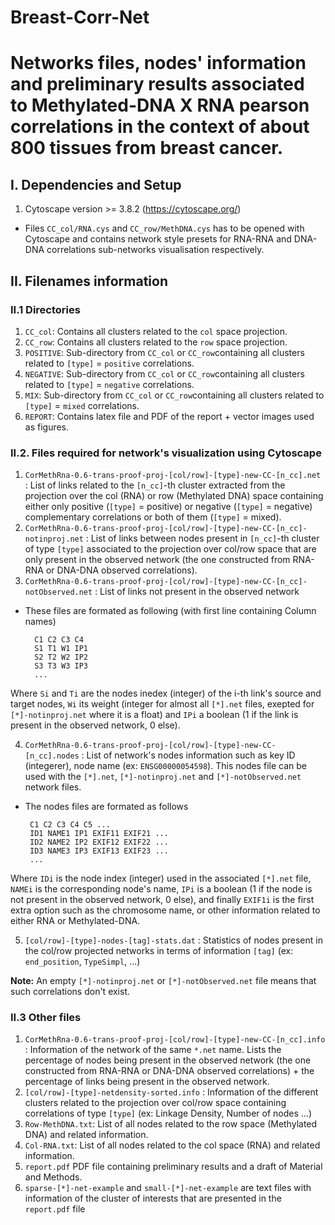 # Breast-Corr-Net

# Networks files, nodes' information and preliminary results associated to Methylated-DNA X RNA pearson correlations in the context of about 800 tissues from breast cancer.

## I. Dependencies and Setup

1. Cytoscape version >= 3.8.2 (https://cytoscape.org/)

- Files `CC_col/RNA.cys` and `CC_row/MethDNA.cys` has to be opened with Cytoscape and contains network style presets for RNA-RNA and DNA-DNA correlations sub-networks visualisation respectively.

## II. Filenames information

### II.1 Directories

1. `CC_col`:  Contains all clusters related to the `col` space projection.
2. `CC_row`: Contains all clusters related to the `row` space projection.
3. `POSITIVE`: Sub-directory from `CC_col` or `CC_row`containing all clusters related to `[type]` = `positive` correlations.
4. `NEGATIVE`: Sub-directory from `CC_col` or `CC_row`containing all clusters related to `[type]` = `negative` correlations.
5. `MIX`: Sub-directory from `CC_col` or `CC_row`containing all clusters related to `[type]` = `mixed` correlations.
6. `REPORT`: Contains latex file and PDF of the report + vector images used as figures.

### II.2. Files required for network's visualization using Cytoscape

1. `CorMethRna-0.6-trans-proof-proj-[col/row]-[type]-new-CC-[n_cc].net` : List of links related to the `[n_cc]`-th cluster extracted from the projection over the col (RNA) or row (Methylated DNA) space containing either only positive (`[type]` = positive) or negative (`[type]` = negative) complementary correlations or both of them (`[type]` = mixed).
2. `CorMethRna-0.6-trans-proof-proj-[col/row]-[type]-new-CC-[n_cc]-notinproj.net` : List of links between nodes present in `[n_cc]`-th cluster of type `[type]` associated to the projection over col/row space  that are only present in the observed network (the one constructed from RNA-RNA or DNA-DNA observed correlations).
3. `CorMethRna-0.6-trans-proof-proj-[col/row]-[type]-new-CC-[n_cc]-notObserved.net`  : List of links not present in the observed network

- These files are formated as following (with first line containing Column names)
	
        C1 C2 C3 C4
        S1 T1 W1 IP1
        S2 T2 W2 IP2
        S3 T3 W3 IP3
        ...
	
Where `Si` and `Ti` are the nodes inedex (integer) of the i-th link's source and target nodes, `Wi` its weight (integer for almost all `[*].net` files, exepted for `[*]-notinproj.net` where it is a float) and `IPi` a boolean (1 if the link is present in the observed network, 0 else).

4. `CorMethRna-0.6-trans-proof-proj-[col/row]-[type]-new-CC-[n_cc].nodes` : List of network's nodes information such as key ID (integerer), node name (ex: `ENSG00000054598`). This nodes file can be used with the `[*].net`, `[*]-notinproj.net` and `[*]-notObserved.net` network files.

- The nodes files are formated as follows
	
       C1 C2 C3 C4 C5 ...
       ID1 NAME1 IP1 EXIF11 EXIF21 ...
       ID2 NAME2 IP2 EXIF12 EXIF22 ...
       ID3 NAME3 IP3 EXIF13 EXIF23 ...
       ...
	
Where `IDi` is the node index (integer) used in the associated `[*].net` file, `NAMEi` is the corresponding node's name, `IPi` is a boolean (1 if the node is not present in the observed network, 0 else), and finally `EXIF1i` is the first extra option such as the chromosome name, or other information related to either RNA or Methylated-DNA.

5. `[col/row]-[type]-nodes-[tag]-stats.dat` : Statistics of nodes present in the col/row projected networks in terms of information `[tag]` (ex: `end_position`, `TypeSimpl`, ...)

**Note:** An empty `[*]-notinproj.net` or `[*]-notObserved.net` file means that such correlations don't exist.
### II.3 Other files

1. `CorMethRna-0.6-trans-proof-proj-[col/row]-[type]-new-CC-[n_cc].info` : Information of the network of the same `*.net` name. Lists the percentage of nodes being present in the observed network (the one constructed from RNA-RNA or DNA-DNA observed correlations) + the percentage of links being present in the observed network.
2. `[col/row]-[type]-netdensity-sorted.info` : Information of the different clusters related to the projection over col/row space containing correlations of type `[type]` (ex: Linkage Density, Number of nodes ...)
3. `Row-MethDNA.txt`: List of all nodes related to the row space (Methylated DNA) and related information.
4. `Col-RNA.txt`: List  of all nodes related to the col space (RNA) and related information.
5. `report.pdf` PDF file containing preliminary results and a draft of Material and Methods.
5. `sparse-[*]-net-example` and `small-[*]-net-example` are text files with information of the cluster of interests that are presented in the `report.pdf` file

